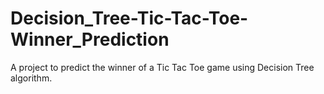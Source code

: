 # Decision_Tree-Tic-Tac-Toe-Winner_Prediction
A project to predict the winner of a Tic Tac Toe game using Decision Tree algorithm.
